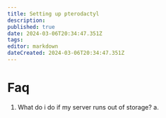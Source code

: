```yaml
---
title: Setting up pterodactyl
description: 
published: true
date: 2024-03-06T20:34:47.351Z
tags: 
editor: markdown
dateCreated: 2024-03-06T20:34:47.351Z
---
```


# Faq
1. What do i do if my server runs out of storage?
	a. 